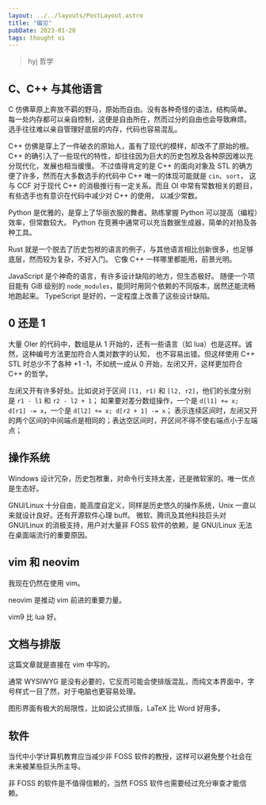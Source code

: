 ```yaml
---
layout: ../../layouts/PostLayout.astro
title: "偏见"
pubDate: 2023-01-20
tags: thought oi
---
```


> hyj 哲学

## C、C++ 与其他语言

C 仿佛草原上奔放不羁的野马，原始而自由。没有各种奇怪的语法，结构简单。
每一处内存都可以亲自控制，这便是自由所在，然而过分的自由也会导致麻烦。
选手往往难以亲自管理好底层的内存，代码也容易混乱。

C++ 仿佛是穿上了一件破衣的原始人，虽有了现代的模样，却改不了原始的根。
C++ 的确引入了一些现代的特性，却往往因为巨大的历史包袱及各种原因难以充分现代化，发展也相当缓慢。
不过值得肯定的是 C++ 的面向对象及 STL 的确方便了许多，然而在大多数选手的代码中 C++ 唯一的体现可能就是 `cin`、`sort`，
这与 CCF 对于现代 C++ 的消极推行有一定关系。而且 OI 中常有常数相关的题目，有些选手也有意识在代码中减少对 C++ 的使用，
以减少常数。

Python 是优雅的，是穿上了华丽衣服的舞者。熟练掌握 Python 可以提高（编程）效率，但常数较大。
Python 在竞赛中通常可以充当数据生成器，简单的对拍及各种工具。

Rust 就是一个脱去了历史包袱的语言的例子，与其他语言相比创新很多，也足够底层，然而较为复杂，不好入门。
它像 C++ 一样哪里都能用，前景光明。

JavaScript 是个神奇的语言，有许多设计缺陷的地方，但生态极好。
随便一个项目能有 GiB 级别的 `node_modules`，能同时用同个依赖的不同版本，居然还能流畅地跑起来。
TypeScript 是好的，一定程度上改善了这些设计缺陷。

## 0 还是 1

大量 OIer 的代码中，数组是从 1 开始的，还有一些语言（如 lua）也是这样。诚然，这种编号方法更加符合人类对数字的认知，
也不容易出错。但这样使用 C++ STL 时总少不了各种 +1 -1，不如统一成从 0 开始，左闭又开，这样更加符合 C++ 的哲学。

左闭又开有许多好处。比如说对于区间 `[l1, r1)` 和 `[l2, r2]`，他们的长度分别是 `r1 - l1` 和 `r2 - l2 + 1`；
如果要对差分数组操作，一个是 `d[l1] += x; d[r1] -= x`，一个是 `d[l2] += x; d[r2 + 1] -= x`；
表示连续区间时，左闭又开的两个区间的中间端点是相同的；表达空区间时，开区间不得不使右端点小于左端点；

## 操作系统

Windows 设计冗杂，历史包袱重，对命令行支持太差，还是微软家的。唯一优点是生态好。

GNU/Linux 十分自由，能高度自定义，同样是历史悠久的操作系统，Unix 一直以来就设计良好。还有开源软件心理 buff。
微软、腾讯及其他科技巨头对 GNU/Linux 的消极支持，用户对大量非 FOSS 软件的依赖，是 GNU/Linux 无法在桌面端流行的重要原因。

## vim 和 neovim

我现在仍然在使用 vim。

neovim 是推动 vim 前进的重要力量。

vim9 比 lua 好。

## 文档与排版

这篇文章就是直接在 vim 中写的。

通常 WYSIWYG 是没有必要的，它反而可能会使排版混乱，而纯文本界面中，字号样式一目了然，对于电脑也更容易处理。

图形界面有极大的局限性，比如说公式排版，LaTeX 比 Word 好用多。

## 软件

当代中小学计算机教育应当减少非 FOSS 软件的教授，这样可以避免整个社会在未来被某些巨头所主导。

非 FOSS 的软件是不值得信赖的，当然 FOSS 软件也需要经过充分审查才能信赖。


